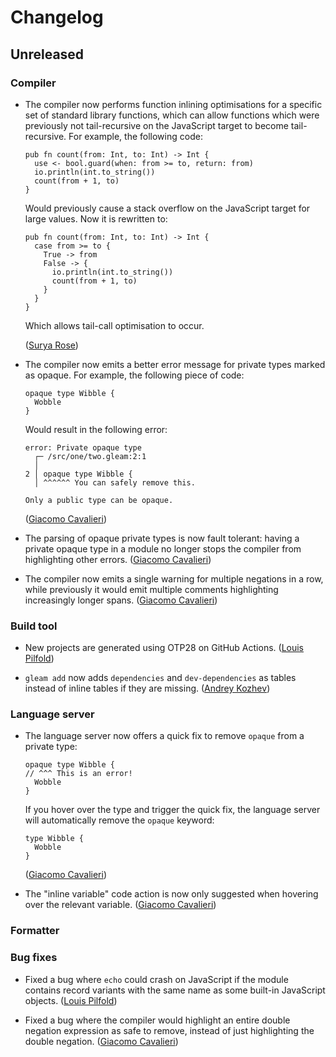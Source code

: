 # Changelog

## Unreleased

### Compiler

- The compiler now performs function inlining optimisations for a specific set
  of standard library functions, which can allow functions which were previously
  not tail-recursive on the JavaScript target to become tail-recursive. For
  example, the following code:

  ```gleam
  pub fn count(from: Int, to: Int) -> Int {
    use <- bool.guard(when: from >= to, return: from)
    io.println(int.to_string())
    count(from + 1, to)
  }
  ```

  Would previously cause a stack overflow on the JavaScript target for large
  values. Now it is rewritten to:

  ```gleam
  pub fn count(from: Int, to: Int) -> Int {
    case from >= to {
      True -> from
      False -> {
        io.println(int.to_string())
        count(from + 1, to)
      }
    }
  }
  ```

  Which allows tail-call optimisation to occur.

  ([Surya Rose](https://github.com/GearsDatapacks))

- The compiler now emits a better error message for private types marked as
  opaque. For example, the following piece of code:

  ```gleam
  opaque type Wibble {
    Wobble
  }
  ```

  Would result in the following error:

  ```
  error: Private opaque type
    ┌─ /src/one/two.gleam:2:1
    │
  2 │ opaque type Wibble {
    │ ^^^^^^ You can safely remove this.

  Only a public type can be opaque.
  ```

  ([Giacomo Cavalieri](https://github.com/giacomocavalieri))

- The parsing of opaque private types is now fault tolerant: having a private
  opaque type in a module no longer stops the compiler from highlighting other
  errors.
  ([Giacomo Cavalieri](https://github.com/giacomocavalieri))

- The compiler now emits a single warning for multiple negations in a row, while
  previously it would emit multiple comments highlighting increasingly longer
  spans.
  ([Giacomo Cavalieri](https://github.com/giacomocavalieri))

### Build tool

- New projects are generated using OTP28 on GitHub Actions.
  ([Louis Pilfold](https://github.com/lpil))

- `gleam add` now adds `dependencies` and `dev-dependencies` as tables instead
  of inline tables if they are missing.
  ([Andrey Kozhev](https://github.com/ankddev))

### Language server

- The language server now offers a quick fix to remove `opaque` from a private
  type:

  ```gleam
  opaque type Wibble {
  // ^^^ This is an error!
    Wobble
  }
  ```

  If you hover over the type and trigger the quick fix, the language server will
  automatically remove the `opaque` keyword:

  ```gleam
  type Wibble {
    Wobble
  }
  ```

  ([Giacomo Cavalieri](https://github.com/giacomocavalieri))

- The "inline variable" code action is now only suggested when hovering over the
  relevant variable.
  ([Giacomo Cavalieri](https://github.com/giacomocavalieri))

### Formatter

### Bug fixes

- Fixed a bug where `echo` could crash on JavaScript if the module contains
  record variants with the same name as some built-in JavaScript objects.
  ([Louis Pilfold](https://github.com/lpil))

- Fixed a bug where the compiler would highlight an entire double negation
  expression as safe to remove, instead of just highlighting the double
  negation.
  ([Giacomo Cavalieri](https://github.com/giacomocavalieri))
